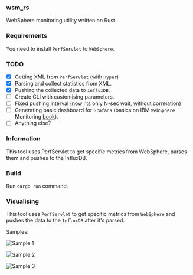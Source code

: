 ### wsm_rs

WebSphere monitoring utility written on Rust.

### Requirements

You need to install `PerfServlet` to `WebSphere`.

### TODO

- [X] Getting XML from `PerfServlet` (with `Hyper`)
- [X] Parsing and collect statistics from XML.
- [X] Pushing the collected data to `InfluxDB`.
- [ ] Create CLI with customising parameters.
- [ ] Fixed pushing interval (now i'ts only N-sec wait, without correlation)
- [ ] Generating basic dashboard for `Grafana` (basics on IBM `WebSphere` Monitoring [book](http://www.redbooks.ibm.com/redpapers/pdfs/redp4579.pdf)).
- [ ] Anything else?

### Information

This tool uses PerfServlet to get specific metrics from WebSphere, parses them and pushes to the InfluxDB.

### Build

Run `cargo run` command.

### Visualising

This tool uses `PerfServlet` to get specific metrics from `WebSphere` and pushes the data to the `InfluxDB` after it's parsed.

Samples:

![Sample 1](https://sc-cdn.scaleengine.net/i/2faa47f637e83b354b6c6341e1b98181.png)

![Sample 2](https://sc-cdn.scaleengine.net/i/99a7a32346291383260f435e6fa27c7e.png)

![Sample 3](https://sc-cdn.scaleengine.net/i/3f09504bdddc9767c4089006e5827899.png)
